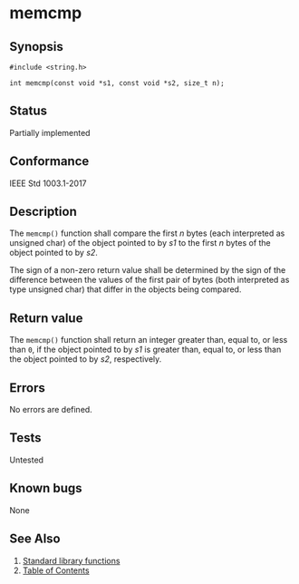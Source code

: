 # memcmp

## Synopsis

`#include <string.h>`

`int memcmp(const void *s1, const void *s2, size_t n);`

## Status

Partially implemented

## Conformance

IEEE Std 1003.1-2017

## Description

The `memcmp()` function shall compare the first _n_ bytes (each interpreted as unsigned char) of the object pointed to
by _s1_ to the first _n_ bytes of the object pointed to by _s2_.

The sign of a non-zero return value shall be determined by the sign of the difference between the values of the first
pair of bytes (both interpreted as type unsigned char) that differ in the objects being compared.

## Return value

The `memcmp()` function shall return an integer greater than, equal to, or less than `0`, if the object pointed to by
_s1_ is greater than, equal to, or less than the object pointed to by _s2_, respectively.

## Errors

No errors are defined.

## Tests

Untested

## Known bugs

None

## See Also

1. [Standard library functions](../README.md)
2. [Table of Contents](../../../README.md)
